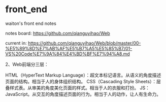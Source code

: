 # front_end
waiton's front end notes

notes board:
https://github.com/qianguyihao/Web

current in:
https://github.com/qianguyihao/Web/blob/master/00-%E5%89%8D%E7%AB%AF%E5%B7%A5%E5%85%B7/01-VS%20Code%E7%9A%84%E4%BD%BF%E7%94%A8.md

2、Web前端分三层：

HTML（HyperText Markup Language）：超文本标记语言。从语义的角度描述页面的结构。相当于人的身体组织结构。
CSS（Cascading Style Sheets）：层叠样式表。从审美的角度美化页面的样式。相当于人的衣服和打扮。
JS：JavaScript。从交互的角度描述页面的行为。相当于人的动作，让人有生命力。
